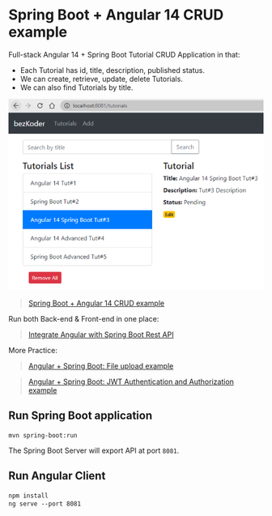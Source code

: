 # Spring Boot + Angular 14 CRUD example

Full-stack Angular 14 + Spring Boot Tutorial CRUD Application in that:
- Each Tutorial has id, title, description, published status.
- We can create, retrieve, update, delete Tutorials.
- We can also find Tutorials by title.

![spring-boot-angular-14-example-crud.png](spring-boot-angular-14-example-crud.png)

> [Spring Boot + Angular 14 CRUD example](https://www.bezkoder.com/spring-boot-angular-14-crud/)

Run both Back-end & Front-end in one place:
> [Integrate Angular with Spring Boot Rest API](https://www.bezkoder.com/integrate-angular-spring-boot/)

More Practice:
> [Angular + Spring Boot: File upload example](https://www.bezkoder.com/angular-13-spring-boot-file-upload/)

> [Angular + Spring Boot: JWT Authentication and Authorization example](https://www.bezkoder.com/angular-13-spring-boot-jwt-auth/)

## Run Spring Boot application
```
mvn spring-boot:run
```
The Spring Boot Server will export API at port `8081`.

## Run Angular Client
```
npm install
ng serve --port 8081
```
